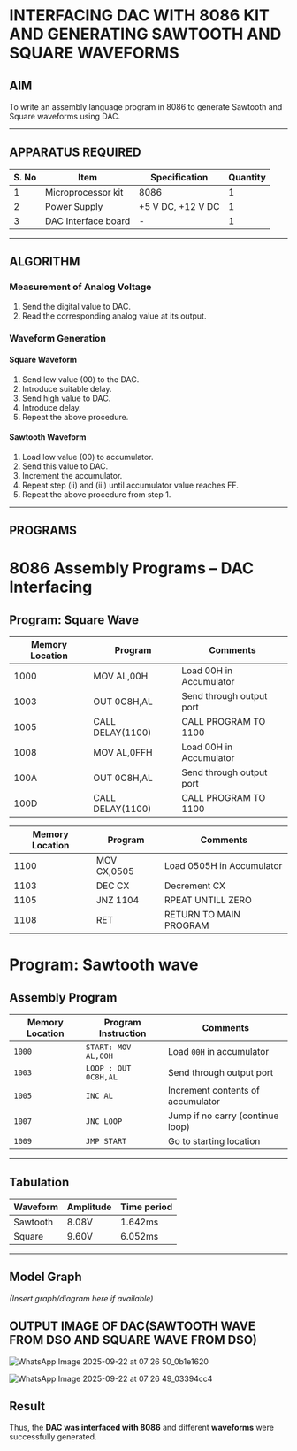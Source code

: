 # INTERFACING DAC WITH 8086 KIT AND GENERATING SAWTOOTH AND SQUARE WAVEFORMS

## AIM
To write an assembly language program in 8086 to generate Sawtooth and Square waveforms using DAC.

---

## APPARATUS REQUIRED

| S. No | Item              | Specification   | Quantity |
|-------|------------------|-----------------|----------|
| 1     | Microprocessor kit | 8086            | 1        |
| 2     | Power Supply      | +5 V DC, +12 V DC | 1      |
| 3     | DAC Interface board | -              | 1        |

---

## ALGORITHM

### Measurement of Analog Voltage
1. Send the digital value to DAC.  
2. Read the corresponding analog value at its output.  

### Waveform Generation

#### Square Waveform
1. Send low value (00) to the DAC.  
2. Introduce suitable delay.  
3. Send high value to DAC.  
4. Introduce delay.  
5. Repeat the above procedure.  

#### Sawtooth Waveform
1. Load low value (00) to accumulator.  
2. Send this value to DAC.  
3. Increment the accumulator.  
4. Repeat step (ii) and (iii) until accumulator value reaches FF.  
5. Repeat the above procedure from step 1.  

---

## PROGRAMS

# 8086 Assembly Programs – DAC Interfacing

## Program: Square Wave

| Memory Location | Program     | Comments                          |
|-----------------|-------------|-----------------------------------|
| 1000            | MOV AL,00H  | Load 00H in Accumulator           |
| 1003            |  OUT 0C8H,AL | Send through output port         |
| 1005            |  CALL DELAY(1100)  | CALL PROGRAM TO 1100      |
| 1008            |  MOV AL,0FFH |   Load 00H in Accumulator       |
| 100A            |   OUT 0C8H,AL|  Send through output port       |
| 100D            |  CALL DELAY(1100) | CALL PROGRAM TO 1100       |


| Memory Location | Program     | Comments                          |
|-----------------|-------------|-----------------------------------|
| 1100            | MOV CX,0505  | Load 0505H in Accumulator           |
| 1103            |  DEC CX | Decrement CX        |
| 1105           |  JNZ 1104  | RPEAT UNTILL ZERO      |
| 1108            |   RET |   RETURN TO MAIN PROGRAM      |


# Program: Sawtooth wave

## Assembly Program

| Memory Location | Program Instruction   | Comments                        |
|-----------------|-----------------------|---------------------------------|
| `1000`          | `START: MOV AL,00H`  | Load `00H` in accumulator       |
| `1003`          | `LOOP : OUT 0C8H,AL` | Send through output port        |
| `1005`          | `INC AL`             | Increment contents of accumulator |
| `1007`          | `JNC LOOP`           | Jump if no carry (continue loop) |
| `1009`          | `JMP START`          | Go to starting location         |

---

## Tabulation

| Waveform  | Amplitude | Time period | 
|-----------|-----------|-------------|
| Sawtooth  |   8.08V   |   1.642ms   | 
| Square    |   9.60V   |   6.052ms   |
---

## Model Graph

*(Insert graph/diagram here if available)*



## OUTPUT IMAGE OF DAC(SAWTOOTH WAVE FROM DSO AND SQUARE WAVE FROM DSO)

![WhatsApp Image 2025-09-22 at 07 26 50_0b1e1620](https://github.com/user-attachments/assets/218bc456-9fe5-432f-bc96-c4633f7f55e6)

![WhatsApp Image 2025-09-22 at 07 26 49_03394cc4](https://github.com/user-attachments/assets/2a89de81-1c7f-416a-b598-09cc5244a1f4)






## Result

Thus, the **DAC was interfaced with 8086** and different **waveforms** were successfully generated.
